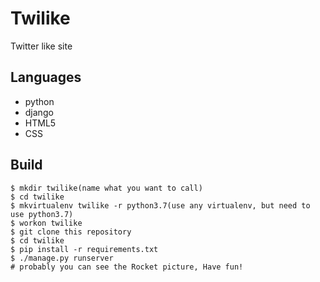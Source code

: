 # Twilike

Twitter like site

## Languages

- python
- django
- HTML5
- CSS

## Build

```shell
$ mkdir twilike(name what you want to call)
$ cd twilike
$ mkvirtualenv twilike -r python3.7(use any virtualenv, but need to use python3.7)
$ workon twilike
$ git clone this repository
$ cd twilike
$ pip install -r requirements.txt
$ ./manage.py runserver
# probably you can see the Rocket picture, Have fun!
```
